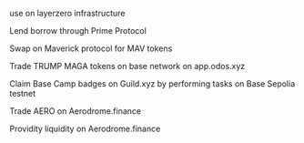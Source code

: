 use on layerzero infrastructure

Lend borrow through Prime Protocol

Swap on Maverick protocol for MAV tokens

Trade TRUMP MAGA tokens on base network on app.odos.xyz

Claim Base Camp badges on Guild.xyz by performing tasks on Base Sepolia testnet

Trade AERO on Aerodrome.finance

Providity liquidity on Aerodrome.finance
